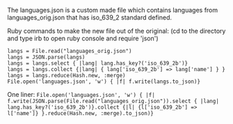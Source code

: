 The languages.json is a custom made file which contains languages from languages_orig.json that has iso_639_2 standard defined.

Ruby commands to make the new file out of the original:
(cd to the directory and type irb to open ruby console and require 'json')

```
langs = File.read("languages_orig.json")
langs = JSON.parse(langs)
langs = langs.select { |lang| lang.has_key?('iso_639_2b')}
langs = langs.collect {|lang| { lang['iso_639_2b'] => lang['name'] } }
langs = langs.reduce(Hash.new, :merge)
File.open('languages.json', 'w') { |f| f.write(langs.to_json)}
```

One liner:
`
File.open('languages.json', 'w') { |f| f.write(JSON.parse(File.read("languages_orig.json")).select { |lang| lang.has_key?('iso_639_2b')}.collect {|l| {l['iso_639_2b'] => l['name']} }.reduce(Hash.new, :merge).to_json)}
`